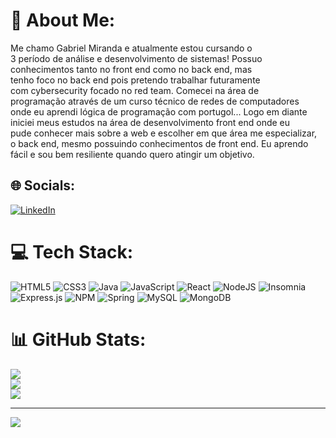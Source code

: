 # 💫 About Me:
Me chamo Gabriel Miranda e atualmente estou cursando o<br>3 período de análise e desenvolvimento de sistemas! Possuo<br>conhecimentos tanto no front end como no back end, mas<br>tenho foco no back end pois pretendo trabalhar futuramente<br>com cybersecurity focado no red team. Comecei na área de<br>programação através de um curso técnico de redes de computadores<br>onde eu aprendi lógica de programação com portugol... Logo em diante<br>iniciei meus estudos na área de desenvolvimento front end onde eu<br>pude conhecer mais sobre a web e escolher em que área me especializar,<br>o back end, mesmo possuindo conhecimentos de front end. Eu aprendo<br>fácil e sou bem resiliente quando quero atingir um objetivo.


## 🌐 Socials:
[![LinkedIn](https://img.shields.io/badge/LinkedIn-%230077B5.svg?logo=linkedin&logoColor=white)](https://linkedin.com/in/https://www.linkedin.com/in/gabriel-miranda-1b9961203/) 

# 💻 Tech Stack:
![HTML5](https://img.shields.io/badge/html5-%23E34F26.svg?style=for-the-badge&logo=html5&logoColor=white) ![CSS3](https://img.shields.io/badge/css3-%231572B6.svg?style=for-the-badge&logo=css3&logoColor=white) ![Java](https://img.shields.io/badge/java-%23ED8B00.svg?style=for-the-badge&logo=java&logoColor=white) ![JavaScript](https://img.shields.io/badge/javascript-%23323330.svg?style=for-the-badge&logo=javascript&logoColor=%23F7DF1E) ![React](https://img.shields.io/badge/react-%2320232a.svg?style=for-the-badge&logo=react&logoColor=%2361DAFB) ![NodeJS](https://img.shields.io/badge/node.js-6DA55F?style=for-the-badge&logo=node.js&logoColor=white) ![Insomnia](https://img.shields.io/badge/Insomnia-black?style=for-the-badge&logo=insomnia&logoColor=5849BE) ![Express.js](https://img.shields.io/badge/express.js-%23404d59.svg?style=for-the-badge&logo=express&logoColor=%2361DAFB) ![NPM](https://img.shields.io/badge/NPM-%23000000.svg?style=for-the-badge&logo=npm&logoColor=white) ![Spring](https://img.shields.io/badge/spring-%236DB33F.svg?style=for-the-badge&logo=spring&logoColor=white) ![MySQL](https://img.shields.io/badge/mysql-%2300f.svg?style=for-the-badge&logo=mysql&logoColor=white) ![MongoDB](https://img.shields.io/badge/MongoDB-%234ea94b.svg?style=for-the-badge&logo=mongodb&logoColor=white)
# 📊 GitHub Stats:
![](https://github-readme-stats.vercel.app/api?username=Gabrielmirandaxl&theme=algolia&hide_border=false&include_all_commits=false&count_private=false)<br/>
![](https://github-readme-streak-stats.herokuapp.com/?user=Gabrielmirandaxl&theme=algolia&hide_border=false)<br/>
![](https://github-readme-stats.vercel.app/api/top-langs/?username=Gabrielmirandaxl&theme=algolia&hide_border=false&include_all_commits=false&count_private=false&layout=compact)

---
[![](https://visitcount.itsvg.in/api?id=Gabrielmirandaxl&icon=0&color=0)](https://visitcount.itsvg.in)

<!-- Proudly created with GPRM ( https://gprm.itsvg.in ) -->
